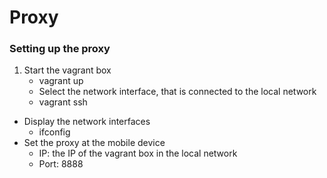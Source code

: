Proxy
=====

### Setting up the proxy

1. Start the vagrant box
    - vagrant up
    - Select the network interface, that is connected to the local network
    - vagrant ssh
- Display the network interfaces
    - ifconfig
- Set the proxy at the mobile device
    - IP: the IP of the vagrant box in the local network
    - Port: 8888